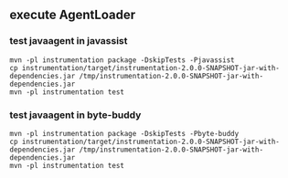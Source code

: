 ## execute AgentLoader 

### test javaagent in javassist
```
mvn -pl instrumentation package -DskipTests -Pjavassist
cp instrumentation/target/instrumentation-2.0.0-SNAPSHOT-jar-with-dependencies.jar /tmp/instrumentation-2.0.0-SNAPSHOT-jar-with-dependencies.jar
mvn -pl instrumentation test
```
### test javaagent in byte-buddy
```
mvn -pl instrumentation package -DskipTests -Pbyte-buddy
cp instrumentation/target/instrumentation-2.0.0-SNAPSHOT-jar-with-dependencies.jar /tmp/instrumentation-2.0.0-SNAPSHOT-jar-with-dependencies.jar
mvn -pl instrumentation test
```
